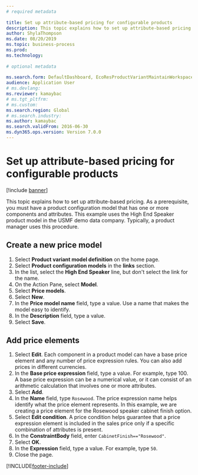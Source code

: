 ```yaml
--- 
# required metadata 
 
title: Set up attribute-based pricing for configurable products
description: This topic explains how to set up attribute-based pricing. 
author: ShylaThompson
ms.date: 08/20/2019
ms.topic: business-process 
ms.prod:  
ms.technology:  
 
# optional metadata 
 
ms.search.form: DefaultDashboard, EcoResProductVariantMaintainWorkspace, PCProductConfigurationModelListPage, PCPriceModelList, PCPriceModel, PCConstraintEditor   
audience: Application User 
# ms.devlang:  
ms.reviewer: kamaybac
# ms.tgt_pltfrm:  
# ms.custom:  
ms.search.region: Global
# ms.search.industry: 
ms.author: kamaybac
ms.search.validFrom: 2016-06-30 
ms.dyn365.ops.version: Version 7.0.0 
---
```

# Set up attribute-based pricing for configurable products

[!include [banner](../../includes/banner.md)]

This topic explains how to set up attribute-based pricing. As a prerequisite, you must have a product configuration model that has one or more components and attributes. This example uses the High End Speaker product model in the USMF demo data company. Typically, a product manager uses this procedure.


## Create a new price model
1. Select **Product variant model definition** on the home page.
2. Select **Product configuration models** in the **links** section.
3. In the list, select the **High End Speaker** line, but don't select the link for the name.
4. On the Action Pane, select **Model**.
5. Select **Price models**.
6. Select **New**.
7. In the **Price model name** field, type a value. Use a name that makes the model easy to identify.  
8. In the **Description** field, type a value.
9. Select **Save**.

## Add price elements
1. Select **Edit**. Each component in a product model can have a base price element and any number of price expression rules. You can also add prices in different currencies.  
2. In the **Base price expression** field, type a value. For example, type 100. A base price expression can be a numerical value, or it can consist of an arithmetic calculation that involves one or more attributes.  
3. Select **Add**.
4. In the **Name** field, type `Rosewood`. The price expression name helps identify what the price element represents. In this example, we are creating a price element for the Rosewood speaker cabinet finish option.  
5. Select **Edit condition**. A price condition helps guarantee that a price expression element is included in the sales price only if a specific combination of attributes is present.  
6. In the **ConstraintBody** field, enter `CabinetFinish=="Rosewood"`.
7. Select **OK**.
8. In the **Expression** field, type a value. For example, type `50`. 
9. Close the page.



[!INCLUDE[footer-include](../../../includes/footer-banner.md)]